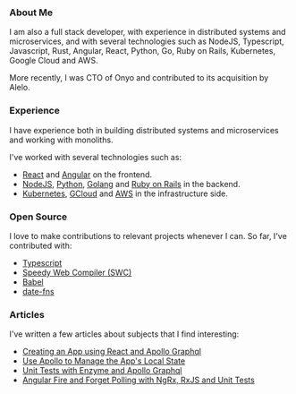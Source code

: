### About Me

I am also a full stack developer, with experience in distributed systems and microservices, and with several technologies such as NodeJS, Typescript, Javascript, Rust, Angular, React, Python, Go,  Ruby on Rails, Kubernetes, Google Cloud and AWS.

More recently, I was CTO of Onyo and contributed to its acquisition by Alelo.

### Experience

I have experience both in building distributed systems and microservices and working with monoliths.

I've worked with several technologies such as:

- [React](https://reactjs.org/) and [Angular](https://angular.io/) on the frontend.
- [NodeJS](https://nodejs.org/en/), [Python](https://www.python.org/), [Golang](https://go.dev/) and [Ruby on Rails](https://rubyonrails.org/) in the backend.
- [Kubernetes](https://kubernetes.io/), [GCloud](https://cloud.google.com/) and [AWS](https://aws.amazon.com/) in the infrastructure side.

### Open Source

I love to make contributions to relevant projects whenever I can. So far, I've contributed with:

- [Typescript](https://github.com/microsoft/TypeScript)
- [Speedy Web Compiler (SWC)](https://github.com/swc-project/swc)
- [Babel](https://github.com/babel/babel)
- [date-fns](https://github.com/date-fns/date-fns)

### Articles

I've written a few articles about subjects that I find interesting:

- [Creating an App using React and Apollo Graphql](https://dev.to/komyg/creating-an-app-using-react-and-apollo-graphql-1ine)
- [Use Apollo to Manage the App's Local State](https://dev.to/komyg/use-apollo-to-manage-the-app-s-local-state-167f)
- [Unit Tests with Enzyme and Apollo Graphql](https://dev.to/komyg/unit-tests-with-enzyme-and-apollo-graphql-5e7p)
- [Angular Fire and Forget Polling with NgRx, RxJS and Unit Tests](https://dev.to/komyg/angular-fire-and-forget-polling-with-ngrx-rxjs-and-unit-tests-3ab5)
